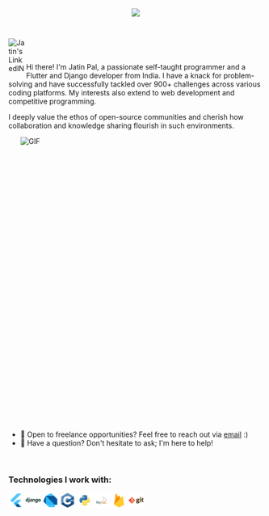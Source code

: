 <h1 align="center">
  <a href="https://git.io/typing-svg">
    <img src="https://readme-typing-svg.herokuapp.com/?lines=Hello,+There!+👋;This+is+Jatin+Pal....;Nice+to+meet+you!&center=true&size=30">
  </a>
</h1>
<br>
  
<a href="https://www.linkedin.com/in/jatin-pal-a9237320a">
  <img align="left" alt="Jatin's LinkedIN" width="35px" src="https://raw.githubusercontent.com/peterthehan/peterthehan/master/assets/linkedin.svg" />
</a>
 
<br>
<br>

Hi there! I'm Jatin Pal, a passionate self-taught programmer and a Flutter and Django developer from India. I have a knack for problem-solving and have successfully tackled over 900+ challenges across various coding platforms. My interests also extend to web development and competitive programming.

I deeply value the ethos of open-source communities and cherish how collaboration and knowledge sharing flourish in such environments.

<img align="right" alt="GIF" src="https://github.com/jack-coder5416/jack-coder5416/blob/main/gg.gif?raw=true" width="480" height="580" />

- 💼 Open to freelance opportunities? Feel free to reach out via [email](mailto:paljatin479@gmail.com) :)
- 💬 Have a question? Don't hesitate to ask; I'm here to help!

<br>

### Technologies I work with:

<code><img height="30" src="https://raw.githubusercontent.com/github/explore/80688e429a7d4ef2fca1e82350fe8e3517d3494d/topics/flutter/flutter.png"></code>
<code><img height="30" src="https://raw.githubusercontent.com/github/explore/80688e429a7d4ef2fca1e82350fe8e3517d3494d/topics/django/django.png"></code>
<code><img height="30" src="https://raw.githubusercontent.com/github/explore/80688e429a7d4ef2fca1e82350fe8e3517d3494d/topics/dart/dart.png"></code>
<code><img height="30" src="https://raw.githubusercontent.com/github/explore/80688e429a7d4ef2fca1e82350fe8e3517d3494d/topics/cpp/cpp.png"></code>
<code><img height="30" src="https://raw.githubusercontent.com/github/explore/80688e429a7d4ef2fca1e82350fe8e3517d3494d/topics/python/python.png"></code>
<code><img height="30" src="https://raw.githubusercontent.com/github/explore/80688e429a7d4ef2fca1e82350fe8e3517d3494d/topics/mysql/mysql.png"></code>
<code><img height="30" src="https://raw.githubusercontent.com/github/explore/80688e429a7d4ef2fca1e82350fe8e3517d3494d/topics/firebase/firebase.png"></code>
<code><img height="30" src="https://raw.githubusercontent.com/github/explore/80688e429a7d4ef2fca1e82350fe8e3517d3494d/topics/git/git.png"></code>
